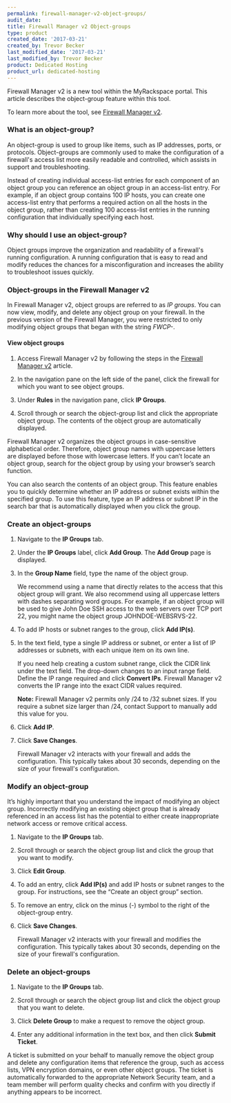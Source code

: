 ```yaml
---
permalink: firewall-manager-v2-object-groups/
audit_date:
title: Firewall Manager v2 Object-groups
type: product
created_date: '2017-03-21'
created_by: Trevor Becker
last_modified_date: '2017-03-21'
last_modified_by: Trevor Becker
product: Dedicated Hosting
product_url: dedicated-hosting
---
```


Firewall Manager v2 is a new tool within the MyRackspace portal. This article describes the object-group feature within this tool.

To learn more about the tool, see [Firewall Manager v2](https://support.rackspace.com/how-to/firewall-manager-v2).

### What is an object-group?

An object-group is used to group like items, such as IP addresses, ports, or protocols. Object-groups are commonly used to make the configuration of a firewall's access list more easily readable and controlled, which assists in support and troubleshooting.

Instead of creating individual access-list entries for each component of an object group you can reference an object group in an access-list entry. For example, if an object group contains 100 IP hosts, you can create one access-list entry that performs a required action on all the hosts in the object group, rather than creating 100 access-list entries in the running configuration that individually specifying each host.

### Why should I use an object-group?

Object groups improve the organization and readability of a firewall's running
configuration. A running configuration that is easy to read and modify reduces the chances for a misconfiguration and increases the ability to troubleshoot issues quickly.

### Object-groups in the Firewall Manager v2

In Firewall Manager v2, object groups are referred to as *IP groups*. You can now view, modify, and delete any object group on your firewall. In the previous version of the Firewall Manager, you were restricted to only modifying object groups that began with the string *FWCP-*.

#### View object groups

1. Access Firewall Manager v2 by following the steps in the [Firewall Manager v2](https://support.rackspace.com/how-to/firewall-manager-v2) article.

2. In the navigation pane on the left side of the panel, click the firewall for which you want to see object groups.

3. Under **Rules** in the navigation pane, click **IP Groups**.

<!-- Image "FWCPv2 Article 2 Image IP Group" --->

4. Scroll through or search the object-group list and click the appropriate object group. The contents of the object group are automatically displayed.

Firewall Manager v2 organizes the object groups in case-sensitive alphabetical order. Therefore, object group names with uppercase letters are displayed before those with lowercase letters. If you can’t locate an object group, search for the object group by using your browser’s search function.

You can also search the contents of an object group. This feature enables you to quickly determine whether an IP address or subnet exists within the specified group. To use this feature, type an IP address or subnet IP in the search bar that is automatically displayed when you click the group.

### Create an object-groups

1. Navigate to the **IP Groups** tab.

2. Under the **IP Groups** label, click **Add Group**. The **Add Group** page is displayed.

3. In the **Group Name** field, type the name of the object group.

   We recommend using a name that directly relates to the access that this object group will grant. We also recommend using all uppercase letters with dashes separating word groups. For example, if an object group will be used to give John Doe SSH access to the web servers over TCP port 22, you might name the object group JOHNDOE-WEBSRVS-22.

4. To add IP hosts or subnet ranges to the group, click **Add IP(s)**.

5. In the text field, type a single IP address or subnet, or enter a list of IP addresses or subnets, with each unique item on its own line.

   If you need help creating a custom subnet range, click the CIDR link under the text field. The drop-down changes to an input range field. Define the IP range required and click **Convert IPs**. Firewall Manager v2 converts the IP range into the exact CIDR values required.

   **Note:** Firewall Manager v2 permits only /24 to /32 subnet sizes. If you require a subnet size larger than /24, contact Support to manually add this value for you.

6. Click **Add IP**.

7. Click **Save Changes**.

   Firewall Manager v2 interacts with your firewall and adds the configuration. This typically takes about 30 seconds, depending on the size of your firewall's configuration.

<!-- IMAGE "FWCPv2 Article 2 Image Add Group" --->

### Modify an object-group

It’s highly important that you understand the impact of modifying an object group. Incorrectly modifying an existing object group that is already referenced in an access list has the potential to either create inappropriate network access or remove critical access.

1. Navigate to the **IP Groups** tab.

2. Scroll through or search the object group list and click the group that you want to modify.

3. Click **Edit Group**.

4. To add an entry, click **Add IP(s)** and add IP hosts or subnet ranges to the group. For instructions, see the “Create an object group” section.
<!-- IMAGE "FWCPv2 Article 2 Image Modify" --->

5. To remove an entry, click on the minus (-) symbol to the right of the object-group entry.

6. Click **Save Changes**.

   <!-- IMAGE "FWCPv2 Article 2 Image Modify" --->

   Firewall Manager v2 interacts with your firewall and modifies the configuration. This typically takes about 30 seconds, depending on the size of your firewall's configuration.

### Delete an object-groups

1. Navigate to the **IP Groups** tab.

2. Scroll through or search the object group list and click the object group that you want to delete.

3. Click **Delete Group** to make a request to remove the object group.

4. Enter any additional information in the text box, and then click **Submit Ticket**.

A ticket is submitted on your behalf to manually remove the object group and
delete any configuration items that reference the group, such as access lists, VPN encryption domains, or even other object groups. The ticket is automatically forwarded to the appropriate Network Security team, and a team member will perform quality checks and confirm with you directly if anything appears to be incorrect.

<!--- IMAGE"FWCPv2 Article 2 Image Delete" --->
